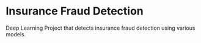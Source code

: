 # Insurance Fraud Detection
 Deep Learning Project that detects insurance fraud detection using various models.
